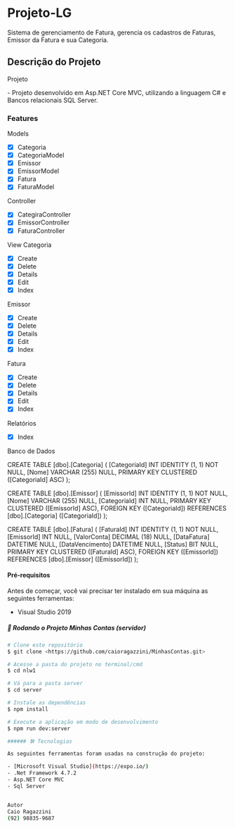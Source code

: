
# Projeto-LG
Sistema de gerenciamento de Fatura, gerencia os cadastros de Faturas, Emissor da Fatura e sua Categoria.

## Descrição do Projeto
<p align="left">
	Projeto
	<p>- Projeto desenvolvido em Asp.NET Core MVC, utilizando a linguagem C# e Bancos relacionais SQL Server.</p>
	
### Features
Models
- [x] Categoria
- [x] CategoriaModel
- [x] Emissor
- [x] EmissorModel
- [x] Fatura
- [x] FaturaModel 

Controller
- [x] CategiraController
- [x] EmissorController
- [x] FaturaController

View
Categoria
- [x] Create
- [x] Delete
- [x] Details
- [x] Edit
- [x] Index

Emissor
- [x] Create
- [x] Delete
- [x] Details
- [x] Edit
- [x] Index

Fatura
- [x] Create
- [x] Delete
- [x] Details
- [x] Edit
- [x] Index

Relatórios
- [x] Index

Banco de Dados

CREATE TABLE [dbo].[Categoria] (
    [CategoriaId] INT           IDENTITY (1, 1) NOT NULL,
    [Nome]        VARCHAR (255) NULL,
    PRIMARY KEY CLUSTERED ([CategoriaId] ASC)
);

CREATE TABLE [dbo].[Emissor] (
    [EmissorId]   INT           IDENTITY (1, 1) NOT NULL,
    [Nome]        VARCHAR (255) NULL,
    [CategoriaId] INT           NULL,
    PRIMARY KEY CLUSTERED ([EmissorId] ASC),
    FOREIGN KEY ([CategoriaId]) REFERENCES [dbo].[Categoria] ([CategoriaId])
);

CREATE TABLE [dbo].[Fatura] (
    [FaturaId]       INT          IDENTITY (1, 1) NOT NULL,
    [EmissorId]      INT          NULL,
    [ValorConta]     DECIMAL (18) NULL,
    [DataFatura]     DATETIME     NULL,
    [DataVencimento] DATETIME     NULL,
    [Status]         BIT          NULL,
    PRIMARY KEY CLUSTERED ([FaturaId] ASC),
    FOREIGN KEY ([EmissorId]) REFERENCES [dbo].[Emissor] ([EmissorId])
);



#### Pré-requisitos

Antes de começar, você vai precisar ter instalado em sua máquina as seguintes ferramentas:
- Visual Studio 2019

##### 🎲 Rodando o Projeto Minhas Contas (servidor)

```bash
# Clone este repositório
$ git clone <https://github.com/caioragazzini/MinhasContas.git>

# Acesse a pasta do projeto no terminal/cmd
$ cd nlw1

# Vá para a pasta server
$ cd server

# Instale as dependências
$ npm install

# Execute a aplicação em modo de desenvolvimento
$ npm run dev:server

###### 🛠 Tecnologias

As seguintes ferramentas foram usadas na construção do projeto:

- [Microsoft Visual Studio](https://expo.io/)
- .Net Framework 4.7.2
- Asp.NET Core MVC
- Sql Server


Autor
Caio Ragazzini
(92) 98835-9687
